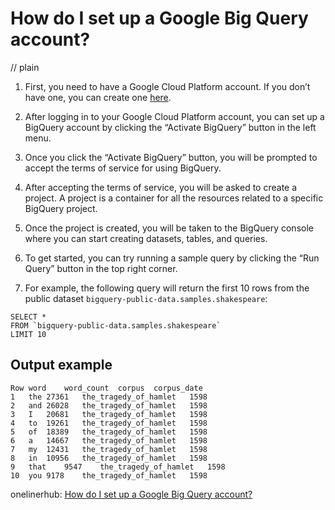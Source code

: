 # How do I set up a Google Big Query account?
// plain

1. First, you need to have a Google Cloud Platform account. If you don’t have one, you can create one [here](https://cloud.google.com/).

2. After logging in to your Google Cloud Platform account, you can set up a BigQuery account by clicking the “Activate BigQuery” button in the left menu.

3. Once you click the “Activate BigQuery” button, you will be prompted to accept the terms of service for using BigQuery.

4. After accepting the terms of service, you will be asked to create a project. A project is a container for all the resources related to a specific BigQuery project.

5. Once the project is created, you will be taken to the BigQuery console where you can start creating datasets, tables, and queries.

6. To get started, you can try running a sample query by clicking the “Run Query” button in the top right corner.

7. For example, the following query will return the first 10 rows from the public dataset `bigquery-public-data.samples.shakespeare`:

```
SELECT *
FROM `bigquery-public-data.samples.shakespeare`
LIMIT 10
```

## Output example


```
Row	word	word_count	corpus	corpus_date
1	the	27361	the_tragedy_of_hamlet	1598
2	and	26028	the_tragedy_of_hamlet	1598
3	I	20681	the_tragedy_of_hamlet	1598
4	to	19261	the_tragedy_of_hamlet	1598
5	of	18389	the_tragedy_of_hamlet	1598
6	a	14667	the_tragedy_of_hamlet	1598
7	my	12431	the_tragedy_of_hamlet	1598
8	in	10956	the_tragedy_of_hamlet	1598
9	that	9547	the_tragedy_of_hamlet	1598
10	you	9178	the_tragedy_of_hamlet	1598
```

onelinerhub: [How do I set up a Google Big Query account?](https://onelinerhub.com/google-big-query/how-do-i-set-up-a-google-big-query-account)